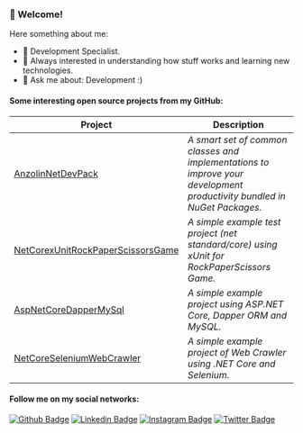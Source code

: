 ### 👋 Welcome!

Here something about me:

<!-- - 🔭 I’m currently working at [Accenture](https://www.accenture.com/) as Tech Lead and Developer. -->
- 🔭 Development Specialist.
- 👯 Always interested in understanding how stuff works and learning new technologies.
- 💬 Ask me about: Development :)

#### Some interesting open source projects from my GitHub:


| Project                                                                                           | Description                                                                                                             |
|---------------------------------------------------------------------------------------------------|-------------------------------------------------------------------------------------------------------------------------|
| [AnzolinNetDevPack](https://github.com/anzolin/AnzolinNetDevPack)                                 | _A smart set of common classes and implementations to improve your development productivity bundled in NuGet Packages._ |
| [NetCorexUnitRockPaperScissorsGame](https://github.com/anzolin/NetCorexUnitRockPaperScissorsGame) | _A simple example test project (net standard/core) using xUnit for RockPaperScissors Game._                             |
| [AspNetCoreDapperMySql](https://github.com/anzolin/AspNetCoreDapperMySql)                         | _A simple example project using ASP.NET Core, Dapper ORM and MySQL._                                                    |
| [NetCoreSeleniumWebCrawler](https://github.com/anzolin/NetCoreSeleniumWebCrawler)                 | _A simple example project of Web Crawler using .NET Core and Selenium._                                                 |
<!--
- [Anzolin.Net.NuGet](https://github.com/anzolin/Anzolin.Net.NuGet) - _A smart set of common classes and implementations to improve your development productivity bundled in NuGet Packages._
- [NetCorexUnitRockPaperScissorsGame](https://github.com/anzolin/NetCorexUnitRockPaperScissorsGame) - _A simple example test project (net standard/core) using xUnit for RockPaperScissors Game._
- [AspNetCoreDapperMySql](https://github.com/anzolin/AspNetCoreDapperMySql) - _A simple example project using ASP.NET Core, Dapper ORM and MySQL._
- [NetCoreSeleniumWebCrawler](https://github.com/anzolin/NetCoreSeleniumWebCrawler) - _A simple example project of Web Crawler using .NET Core and Selenium._
-->

#### Follow me on my social networks:
[![Github Badge](https://img.shields.io/badge/-Github-000?style=flat-square&logo=Github&logoColor=white&link=https://github.com/anzolin)](https://github.com/anzolin)
[![Linkedin Badge](https://img.shields.io/badge/-LinkedIn-blue?style=flat-square&logo=Linkedin&logoColor=white&link=https://www.linkedin.com/in/diego-anzolin/)](https://www.linkedin.com/in/diego-anzolin/)
[![Instagram Badge](https://img.shields.io/badge/-Instagram-C13584?style=flat-square&labelColor=C13584&logo=instagram&logoColor=white&link=https://www.instagram.com/anzolin/)](https://www.instagram.com/anzolin/)
[![Twitter Badge](https://img.shields.io/badge/-Twitter-blue?style=flat-square&labelColor=blue&logo=twitter&logoColor=white&link=https://twitter.com/anzolin)](https://twitter.com/anzolin)


<!--
[![AVS1508's GitHub Stats](https://github-readme-stats.vercel.app/api?username=anzolin&count_private=true&include_all_commits=true&show_icons=true)](https://github.com/anzolin)

[![Top Langs](https://github-readme-stats.vercel.app/api/top-langs/?username=anzolin&langs_count=10&count_private=true&include_all_commits=true&show_icons=true)](https://github.com/anuraghazra/github-readme-stats)

**anzolin/anzolin** is a ✨ _special_ ✨ repository because its `README.md` (this file) appears on your GitHub profile.

Here are some ideas to get you started:

- 🔭 I’m currently working on ...
- 🌱 I’m currently learning ...
- 👯 I’m looking to collaborate on ...
- 🤔 I’m looking for help with ...
- 💬 Ask me about ...
- 📫 How to reach me: ...
- 😄 Pronouns: ...
- ⚡ Fun fact: ...
-->
